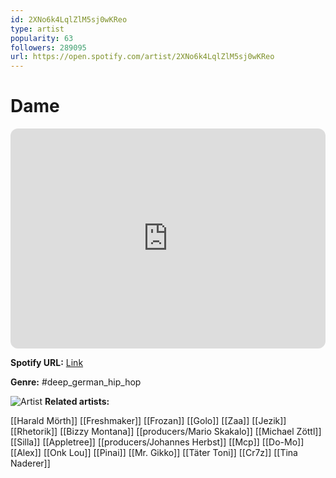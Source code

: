 ```yaml
---
id: 2XNo6k4LqlZlM5sj0wKReo
type: artist
popularity: 63
followers: 289095
url: https://open.spotify.com/artist/2XNo6k4LqlZlM5sj0wKReo
---
```

# Dame

<iframe style="border-radius:12px" src="https://open.spotify.com/embed/artist/2XNo6k4LqlZlM5sj0wKReo" width="100%" height="352" frameBorder="0" allowfullscreen="" allow="autoplay; clipboard-write; encrypted-media; fullscreen; picture-in-picture" loading="lazy"></iframe>

**Spotify URL:** [Link](https://open.spotify.com/artist/2XNo6k4LqlZlM5sj0wKReo)

**Genre:**  #deep_german_hip_hop

![Artist](https://i.scdn.co/image/ab6761610000e5ebae12ba1c748c51aad148b7a7)
**Related artists:**

[[Harald Mörth]]
[[Freshmaker]]
[[Frozan]]
[[Golo]]
[[Zaa]]
[[Jezik]]
[[Rhetorik]]
[[Bizzy Montana]]
[[producers/Mario Skakalo]]
[[Michael Zöttl]]
[[Silla]]
[[Appletree]]
[[producers/Johannes Herbst]]
[[Mcp]]
[[Do-Mo]]
[[Alex]]
[[Onk Lou]]
[[Pinai]]
[[Mr. Gikko]]
[[Täter Toni]]
[[Cr7z]]
[[Tina Naderer]]
